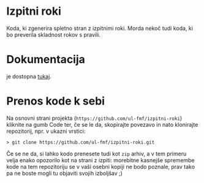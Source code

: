 # Izpitni roki

Koda, ki zgenerira spletno stran z izpitnimi roki. Morda nekoč tudi koda, ki bo preverila skladnost rokov s pravili.

# Dokumentacija

je dostopna [tukaj](https://ul-fmf.github.io/izpitni-roki/).

# Prenos kode k sebi

Na osnovni strani projekta (`https://github.com/ul-fmf/izpitni-roki`) kliknite na gumb Code ter, če se le da, skopirajte povezavo in nato klonirajte repozitorij,
npr. v ukazni vrstici:

```
> git clone https://github.com/ul-fmf/izpitni-roki.git
```

Če se ne da, si lahko kodo prenesete tudi kot `zip` arhiv, a v tem primeru velja enako opozorilo kot na strani z izpiti: morebitne kasnejše spremembe kode na tem repozitoriju se v vaši osebni kopiji ne bodo poznale, prav tako pa ne boste mogli tu objaviti svojih izboljšav ;)
